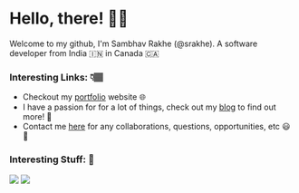 # Hello, there! 👋🏽
Welcome to my github, I'm Sambhav Rakhe (@srakhe). A software developer from India 🇮🇳 in Canada 🇨🇦

### Interesting Links: 👇🏽
- Checkout my [portfolio](https://www.sambhavrakhe.com/) website 🌐
- I have a passion for for a lot of things, check out my [blog](https://www.sambhavrakhe.com/blog/) to find out more! 🙂
- Contact me [here](https://www.sambhavrakhe.com/contact/) for any collaborations, questions, opportunities, etc 😃📱

### Interesting Stuff: 🚀
<img src="https://github-readme-stats.vercel.app/api?username=srakhe&hide=stars,contribs&count_private=true&show_icons=true&theme=great-gatsby"/>
<img src="https://github-readme-stats.vercel.app/api/top-langs/?username=srakhe&count_private=true&show_icons=true&theme=great-gatsby&hide=html&layout=compact"/>
